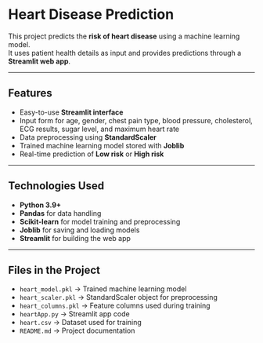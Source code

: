 # Heart Disease Prediction

This project predicts the **risk of heart disease** using a machine learning model.  
It uses patient health details as input and provides predictions through a **Streamlit web app**.

---

## Features
- Easy-to-use **Streamlit interface**  
- Input form for age, gender, chest pain type, blood pressure, cholesterol, ECG results, sugar level, and maximum heart rate  
- Data preprocessing using **StandardScaler**  
- Trained machine learning model stored with **Joblib**  
- Real-time prediction of **Low risk** or **High risk**  

---

## Technologies Used
- **Python 3.9+**  
- **Pandas** for data handling  
- **Scikit-learn** for model training and preprocessing  
- **Joblib** for saving and loading models  
- **Streamlit** for building the web app  

---

## Files in the Project
- `heart_model.pkl` → Trained machine learning model  
- `heart_scaler.pkl` → StandardScaler object for preprocessing  
- `heart_columns.pkl` → Feature columns used during training  
- `heartApp.py` → Streamlit app code  
- `heart.csv` → Dataset used for training  
- `README.md` → Project documentation  

